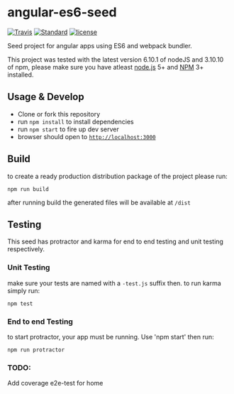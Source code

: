 # angular-es6-seed

[![Travis](https://img.shields.io/travis/willyelm/angular-es6-seed.svg?style=flat-square)](https://travis-ci.org/willyelm/angular-es6-seed)
[![Standard](https://img.shields.io/badge/code%20style-standard-yellow.svg?style=flat-square)](http://standardjs.com/)
[![license](https://img.shields.io/github/license/willyelm/angular-es6-seed.svg?style=flat-square)](https://github.com/willyelm/angular-es6-seed)


Seed project for angular apps using ES6 and webpack bundler.

This project was tested with the latest version 6.10.1 of nodeJS and 3.10.10 of npm, please make sure you have atleast  [node.js](https://nodejs.org/) 5+ and [NPM](https://www.npmjs.com/) 3+ installed.

## Usage & Develop

- Clone or fork this repository
- run `npm install` to install dependencies
- run `npm start` to fire up dev server
- browser should open to [`http://localhost:3000`](http://localhost:3000)

## Build

to create a ready production distribution package of the project please run:

```
npm run build
```

after running build the generated files will be available at `/dist`

## Testing

This seed has protractor and karma for end to end testing and unit testing respectively.

### Unit Testing

make sure your tests are named with a `-test.js` suffix then. to run karma simply run:

```
npm test
```

### End to end Testing

to start protractor, your app must be running.  Use 'npm start' then run:

```
npm run protractor
```

### TODO:
Add coverage
e2e-test for home
